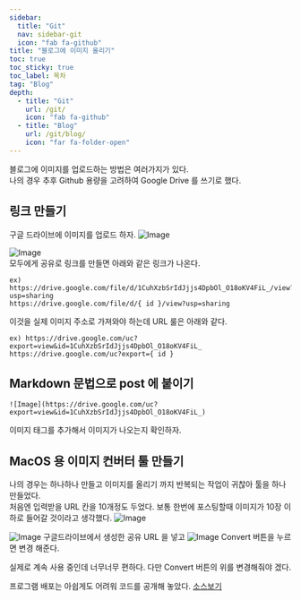 ```yaml
---
sidebar:
  title: "Git"
  nav: sidebar-git
  icon: "fab fa-github"
title: "블로그에 이미지 올리기"
toc: true
toc_sticky: true
toc_label: 목차
tag: "Blog"
depth:
  - title: "Git"
    url: /git/
    icon: "fab fa-github"
  - title: "Blog"
    url: /git/blog/
    icon: "far fa-folder-open"
---
```

블로그에 이미지를 업로드하는 방법은 여러가지가 있다.  
나의 경우 추후 Github 용량을 고려하여 Google Drive 를 쓰기로 했다.

## 링크 만들기
구글 드라이브에 이미지를 업로드 하자.
![Image](https://drive.google.com/uc?export=view&id=1ofLmA9slWa9shjtZtoSNHsPkWLXC5ynY)  



![Image](https://drive.google.com/uc?export=view&id=1FN7DqMxK2PDohPq7d0pSLL2-1RKOrPR_)  
모두에게 공유로 링크를 만들면 아래와 같은 링크가 나온다.  
```
ex) https://drive.google.com/file/d/1CuhXzbSrIdJjjs4DpbOl_O18oKV4FiL_/view?usp=sharing
https://drive.google.com/file/d/{ id }/view?usp=sharing
```

이것을 실제 이미지 주소로 가져와야 하는데 URL 룰은 아래와 같다.
```
ex) https://drive.google.com/uc?export=view&id=1CuhXzbSrIdJjjs4DpbOl_O18oKV4FiL_
https://drive.google.com/uc?export={ id }
```

## Markdown 문법으로 post 에 붙이기
```
![Image](https://drive.google.com/uc?export=view&id=1CuhXzbSrIdJjjs4DpbOl_O18oKV4FiL_)
```
이미지 태그를 추가해서 이미지가 나오는지 확인하자.

## MacOS 용 이미지 컨버터 툴 만들기
나의 경우는 하나하나 만들고 이미지를 올리기 까지 반복되는 작업이 귀찮아 툴을 하나 만들었다.  
처음엔 입력받을 URL 칸을 10개정도 두었다. 보통 한번에 포스팅할때 이미지가 10장 이하로 들어갈 것이라고 생각했다.
![Image](https://drive.google.com/uc?export=view&id=1Vuq90K4Fief7QpVh1zx2Csw4o7riRTSl)

![Image](https://drive.google.com/uc?export=view&id=19Exl8TnNTK33gHtPqR_bH65hwKpN7Osl)
구글드라이브에서 생성한 공유 URL 을 넣고
![Image](https://drive.google.com/uc?export=view&id=1FyviyQeFPTTjqe2hQTjX_KNfi8eoCvgT)
Convert 버튼을 누르면 변경 해준다.

실제로 계속 사용 중인데 너무너무 편하다. 다만 Convert 버튼의 위를 변경해줘야 겠다.  

프로그램 배포는 아쉽게도 어려워 코드를 공개해 놓았다.
[<i class="fas fa-link"></i> 소스보기](https://github.com/swift-man/GoogleDriveOriginalURL)
